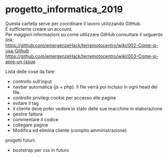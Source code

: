 # progetto_informatica_2019
Questa cartella serve per coordinare il lavoro utilizzando GitHub.  
È sufficiente creare un account.  
Per maggiori informazioni su come utilizzare GitHub consultare il seguente link:  
https://github.com/emergenzeHack/terremotocentro/wiki/002-Come-si-usa-Github  
https://github.com/emergenzeHack/terremotocentro/wiki/003-Come-si-apre-un-issue
  
Lista delle cose da fare:
  - controllo sull'input
  - navbar automatica (js + php). Il file verrà poi incluso in ogni head dei file.
  - controllo privilegi cookie per accesso alle pagine
  - evitare il tag <center>
  - il cliente deve poter vedere lo stato delle sue macchine in elaborazione
  - gestire fattura
  - commentare il codice
  - collegare pagine
  - Modifica ed elimina cliente (compito amministrazione)
  
progetti futuri:
  - bootstrap per css in futuro 
